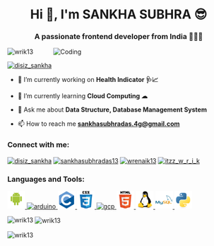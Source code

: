 <h1 align="center">Hi 👋, I'm SANKHA SUBHRA 😎</h1>
<h3 align="center">A passionate frontend developer from India 👨🏻‍💻</h3>
<img align="right" alt="Coding" width="400" src="https://cdn.dribbble.com/users/1162077/screenshots/3848914/programmer.gif">

<p align="left"> <img src="https://komarev.com/ghpvc/?username=wrik13&label=Profile%20views&color=0e75b6&style=flat" alt="wrik13" /> </p>

<p align="left"> <a href="https://twitter.com/disiz_sankha" target="blank"><img src="https://img.shields.io/twitter/follow/disiz_sankha?logo=twitter&style=for-the-badge" alt="disiz_sankha" /></a> </p>

- 🔭 I’m currently working on **Health Indicator 🩺📈**

- 🌱 I’m currently learning **Cloud Computing ☁**

- 💬 Ask me about **Data Structure, Database Management System**

- 📫 How to reach me **sankhasubhradas.4g@gmail.com**

<h3 align="left">Connect with me:</h3>
<p align="left">
<a href="https://twitter.com/disiz_sankha" target="blank"><img align="center" src="https://raw.githubusercontent.com/rahuldkjain/github-profile-readme-generator/master/src/images/icons/Social/twitter.svg" alt="disiz_sankha" height="30" width="40" /></a>
<a href="https://linkedin.com/in/sankhasubhradas13" target="blank"><img align="center" src="https://raw.githubusercontent.com/rahuldkjain/github-profile-readme-generator/master/src/images/icons/Social/linked-in-alt.svg" alt="sankhasubhradas13" height="30" width="40" /></a>
<a href="https://fb.com/wrenaik13" target="blank"><img align="center" src="https://raw.githubusercontent.com/rahuldkjain/github-profile-readme-generator/master/src/images/icons/Social/facebook.svg" alt="wrenaik13" height="30" width="40" /></a>
<a href="https://instagram.com/itzz_w_r_i_k" target="blank"><img align="center" src="https://raw.githubusercontent.com/rahuldkjain/github-profile-readme-generator/master/src/images/icons/Social/instagram.svg" alt="itzz_w_r_i_k" height="30" width="40" /></a>
</p>

<h3 align="left">Languages and Tools:</h3>
<p align="left"> <a href="https://developer.android.com" target="_blank" rel="noreferrer"> <img src="https://raw.githubusercontent.com/devicons/devicon/master/icons/android/android-original-wordmark.svg" alt="android" width="40" height="40"/> </a> <a href="https://www.arduino.cc/" target="_blank" rel="noreferrer"> <img src="https://cdn.worldvectorlogo.com/logos/arduino-1.svg" alt="arduino" width="40" height="40"/> </a> <a href="https://www.cprogramming.com/" target="_blank" rel="noreferrer"> <img src="https://raw.githubusercontent.com/devicons/devicon/master/icons/c/c-original.svg" alt="c" width="40" height="40"/> </a> <a href="https://www.w3schools.com/css/" target="_blank" rel="noreferrer"> <img src="https://raw.githubusercontent.com/devicons/devicon/master/icons/css3/css3-original-wordmark.svg" alt="css3" width="40" height="40"/> </a> <a href="https://cloud.google.com" target="_blank" rel="noreferrer"> <img src="https://www.vectorlogo.zone/logos/google_cloud/google_cloud-icon.svg" alt="gcp" width="40" height="40"/> </a> <a href="https://www.w3.org/html/" target="_blank" rel="noreferrer"> <img src="https://raw.githubusercontent.com/devicons/devicon/master/icons/html5/html5-original-wordmark.svg" alt="html5" width="40" height="40"/> </a> <a href="https://www.linux.org/" target="_blank" rel="noreferrer"> <img src="https://raw.githubusercontent.com/devicons/devicon/master/icons/linux/linux-original.svg" alt="linux" width="40" height="40"/> </a> <a href="https://www.mysql.com/" target="_blank" rel="noreferrer"> <img src="https://raw.githubusercontent.com/devicons/devicon/master/icons/mysql/mysql-original-wordmark.svg" alt="mysql" width="40" height="40"/> </a> <a href="https://www.python.org" target="_blank" rel="noreferrer"> <img src="https://raw.githubusercontent.com/devicons/devicon/master/icons/python/python-original.svg" alt="python" width="40" height="40"/> </a> </p>

<p><img align="left" src="https://github-readme-stats.vercel.app/api/top-langs?username=wrik13&show_icons=true&locale=en&layout=compact" alt="wrik13" /></p>

<p>&nbsp;<img align="center" src="https://github-readme-stats.vercel.app/api?username=wrik13&show_icons=true&locale=en" alt="wrik13" /></p>

<p><img align="center" src="https://github-readme-streak-stats.herokuapp.com/?user=wrik13&" alt="wrik13" /></p>
